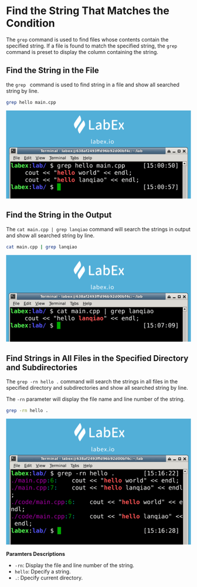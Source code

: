 # Find the String That Matches the Condition

The `grep` command is used to find files whose contents contain the specified string. If a file is found to match the specified string, the `grep` command is preset to display the column containing the string.

## Find the String in the File

the `grep ` command is used to find string in a file and show all searched string by line.

```bash
grep hello main.cpp
```

![lan-file-lication-5-1](assets/lab-file-location-5-1.png)

## Find the String in the Output

The `cat main.cpp | grep lanqiao` command will search the strings in output and show all searched string by line.

```bash
cat main.cpp | grep lanqiao
```

![lab-file-location-5-2](assets/lab-file-location-5-2.png)

## Find Strings in All Files in the Specified Directory and Subdirectories

The `grep -rn hello .` command will search the strings in all files in the specified directory and subdirectories and show all searched string by line.

The `-rn` parameter will display the file name and line number of the string.


```bash
grep -rn hello .
```

![lab-file-location-5-3](assets/lab-file-location-5-3.png)

**Paramters Descriptions**

- `-rn`: Display the file and line number of the string.
- `hello`: Dpecify a string.
- `.`: Dpecify current directory.
